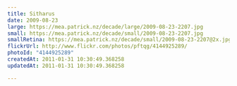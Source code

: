 ```yaml
---
title: Sitharus
date: 2009-08-23
large: https://mea.patrick.nz/decade/large/2009-08-23-2207.jpg
small: https://mea.patrick.nz/decade/small/2009-08-23-2207.jpg
smallRetina: https://mea.patrick.nz/decade/small/2009-08-23-2207@2x.jpg
flickrUrl: http://www.flickr.com/photos/pftqg/4144925289/
photoId: "4144925289"
createdAt: 2011-01-31 10:30:49.368258
updatedAt: 2011-01-31 10:30:49.368258

---
```


